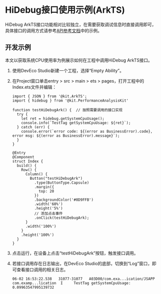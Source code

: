 # HiDebug接口使用示例(ArkTS)

HiDebug ArkTS接口功能相对比较独立，在需要获取调试信息时直接调用即可，具体接口的调用方式请参考[API参考文档](../reference/apis-performance-analysis-kit/js-apis-hidebug.md)中的示例。

## 开发示例

本文以获取系统CPU使用率为例展示如何在工程中调用HiDebug ArkTS接口。

1. 使用DevEco Studio新建一个工程，选择“Empty Ability”。

2. 在Project窗口单击entry > src > main > ets > pages，打开工程中的Index.ets文件并编辑：

   ```
   import { JSON } from '@kit.ArkTS';
   import { hidebug } from '@kit.PerformanceAnalysisKit'
   
   function testHiDebugArk() {  // 按照需要调用的接口实现
     try {
       let ret = hidebug.getSystemCpuUsage();
       console.info(`TestTag getSystemCpuUsage: ${ret}`);
     } catch (err) {
       console.error(`error code: ${(error as BusinessError).code}, error msg: ${(error as BusinessError).message}`);
     } 
   }
   
   @Entry
   @Component
   struct Index {
     build() {
       Row() {
         Column() {
           Button("testHiDebugArk")
             .type(ButtonType.Capsule)
             .margin({
               top: 20
             })
             .backgroundColor('#0D9FFB')
             .width('60%')
             .height('5%')
             // 添加点击事件
             .onClick(testHiDebugArk);
         }
         .width('100%')
       }
       .height('100%')
     }
   }
   ```

3. 点击运行，在设备上点击“testHiDebugArk”按钮，触发接口调用。

4. 若接口调用存在日志输出，在DevEco Studio的底部，切换到“Log”窗口，即可查看接口调用的相关日志。

   ```
   06-02 16:53:22.538   31077-31077   A03D00/com.exa...ication/JSAPP  com.examp...lication  I     TestTag getSystemCpuUsage: 0.09963547995139732
   ```
